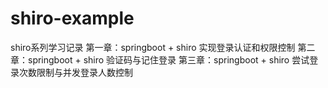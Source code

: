 # shiro-example
shiro系列学习记录
第一章：springboot + shiro 实现登录认证和权限控制
第二章：springboot + shiro 验证码与记住登录
第三章：springboot + shiro 尝试登录次数限制与并发登录人数控制
